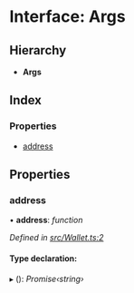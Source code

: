 # Interface: Args

## Hierarchy

* **Args**

## Index

### Properties

* [address](_wallet_.args.md#address)

## Properties

###  address

• **address**: *function*

*Defined in [src/Wallet.ts:2](https://github.com/PolymathNetwork/polymath-sdk/blob/550676f/src/Wallet.ts#L2)*

#### Type declaration:

▸ (): *Promise‹string›*
